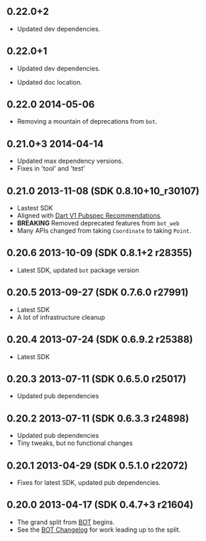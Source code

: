 ## 0.22.0+2

* Updated dev dependencies.

## 0.22.0+1

* Updated dev dependencies.

* Updated doc location.

## 0.22.0 2014-05-06

* Removing a mountain of deprecations from `bot`.

## 0.21.0+3 2014-04-14

* Updated max dependency versions.
* Fixes in 'tool' and 'test'

## 0.21.0 2013-11-08 (SDK 0.8.10+10_r30107)

* Lastest SDK
* Aligned with [Dart V1 Pubspec Recommendations](https://plus.google.com/+SethLadd/posts/9JQJVz78R97).
* **BREAKING** Removed deprecated features from `bot_web`
* Many APIs changed from taking `Coordinate` to taking `Point`.

## 0.20.6 2013-10-09 (SDK 0.8.1+2 r28355)

* Latest SDK, updated `bot` package version

## 0.20.5 2013-09-27 (SDK 0.7.6.0 r27991)

* Latest SDK
* A lot of infrastructure cleanup

## 0.20.4 2013-07-24 (SDK 0.6.9.2 r25388)

* Latest SDK

## 0.20.3 2013-07-11 (SDK 0.6.5.0 r25017)

* Updated pub dependencies

## 0.20.2 2013-07-11 (SDK 0.6.3.3 r24898)

* Updated pub dependencies
* Tiny tweaks, but no functional changes

## 0.20.1 2013-04-29 (SDK 0.5.1.0 r22072)

* Fixes for latest SDK, updated pub dependencies.

## 0.20.0 2013-04-17 (SDK 0.4.7+3 r21604)

* The grand split from [BOT](https://github.com/kevmoo/bot.dart) begins.
* See the [BOT Changelog](https://github.com/kevmoo/bot.dart/blob/master/changelog.md) for work leading up to the split.
